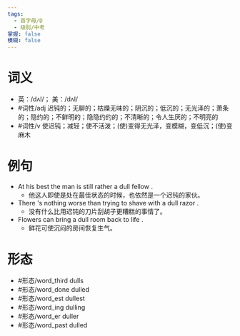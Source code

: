 ```yaml
---
tags:
  - 首字母/D
  - 级别/中考
掌握: false
模糊: false
---
```

# 词义
- 英：/dʌl/； 美：/dʌl/
- #词性/adj  迟钝的；无聊的；枯燥无味的；阴沉的；低沉的；无光泽的；萧条的；隐约的；不鲜明的；隐隐约约的；不清晰的；令人生厌的；不明亮的
- #词性/v  使迟钝；减轻；使不活泼；(使)变得无光泽，变模糊，变低沉；(使)变麻木
# 例句
- At his best the man is still rather a dull fellow .
	- 他这人即使是处在最佳状态的时候，也依然是一个迟钝的家伙。
- There 's nothing worse than trying to shave with a dull razor .
	- 没有什么比用迟钝的刀片刮胡子更糟糕的事情了。
- Flowers can bring a dull room back to life .
	- 鲜花可使沉闷的房间恢复生气。
# 形态
- #形态/word_third dulls
- #形态/word_done dulled
- #形态/word_est dullest
- #形态/word_ing dulling
- #形态/word_er duller
- #形态/word_past dulled
